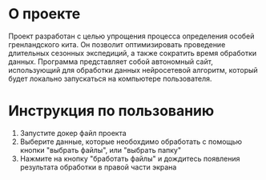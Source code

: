 # О проекте
Проект разработан с целью упрощения процесса определения особей гренландского кита. Он позволит оптимизировать проведение длительных сезонных экспедиций, а также сократить время обработки данных. Программа представляет собой автономный сайт, использующий для обработки данных нейросетевой алгоритм, который будет локально запускаться на компьютере пользователя.

# Инструкция по пользованию
1. Запустите докер файл проекта
2. Выберите данные, которые необохдимо обработать с помощью кнопки "выбрать файлы", или "выбрать папку"
3. Нажмите на кнопку "бработать файлы" и дождитесь появления результата обработки в правой части экрана
